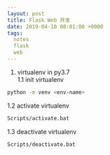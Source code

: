 ```yaml
---
layout: post
title: Flask Web 开发
date: 2019-04-10 00:01:00 +0000
tags:
  notes
  flask
  web
---
```


1. virtualenv in py3.7  
1.1 init virtualenv  

```sh
python -m venv <env-name>
```

1.2 activate virtualenv  

```sh
Scripts/activate.bat
```

1.3 deactivate virtualenv  

```sh
Scripts/deactivate.bat
```
